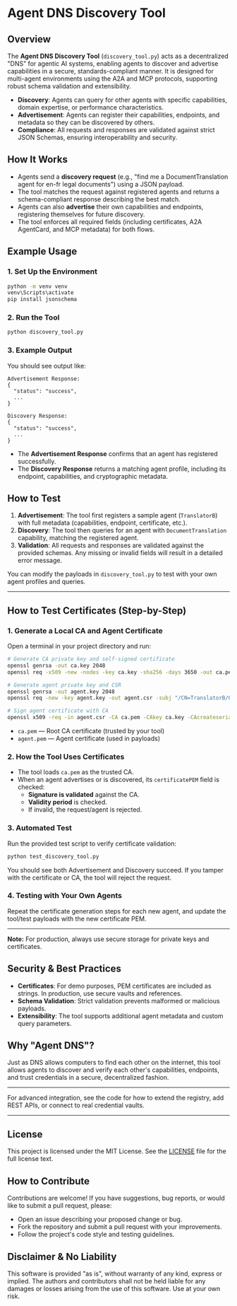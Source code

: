 # Agent DNS Discovery Tool

## Overview

The **Agent DNS Discovery Tool** (`discovery_tool.py`) acts as a decentralized "DNS" for agentic AI systems, enabling agents to discover and advertise capabilities in a secure, standards-compliant manner. It is designed for multi-agent environments using the A2A and MCP protocols, supporting robust schema validation and extensibility.

- **Discovery**: Agents can query for other agents with specific capabilities, domain expertise, or performance characteristics.
- **Advertisement**: Agents can register their capabilities, endpoints, and metadata so they can be discovered by others.
- **Compliance**: All requests and responses are validated against strict JSON Schemas, ensuring interoperability and security.

## How It Works

- Agents send a **discovery request** (e.g., "find me a DocumentTranslation agent for en-fr legal documents") using a JSON payload.
- The tool matches the request against registered agents and returns a schema-compliant response describing the best match.
- Agents can also **advertise** their own capabilities and endpoints, registering themselves for future discovery.
- The tool enforces all required fields (including certificates, A2A AgentCard, and MCP metadata) for both flows.

## Example Usage

### 1. Set Up the Environment

```sh
python -m venv venv
venv\Scripts\activate
pip install jsonschema
```

### 2. Run the Tool

```sh
python discovery_tool.py
```

### 3. Example Output

You should see output like:

```
Advertisement Response:
{
  "status": "success",
  ...
}

Discovery Response:
{
  "status": "success",
  ...
}
```

- The **Advertisement Response** confirms that an agent has registered successfully.
- The **Discovery Response** returns a matching agent profile, including its endpoint, capabilities, and cryptographic metadata.

## How to Test

1. **Advertisement**: The tool first registers a sample agent (`TranslatorB`) with full metadata (capabilities, endpoint, certificate, etc.).
2. **Discovery**: The tool then queries for an agent with `DocumentTranslation` capability, matching the registered agent.
3. **Validation**: All requests and responses are validated against the provided schemas. Any missing or invalid fields will result in a detailed error message.

You can modify the payloads in `discovery_tool.py` to test with your own agent profiles and queries.

---

## How to Test Certificates (Step-by-Step)

### 1. Generate a Local CA and Agent Certificate

Open a terminal in your project directory and run:

```sh
# Generate CA private key and self-signed certificate
openssl genrsa -out ca.key 2048
openssl req -x509 -new -nodes -key ca.key -sha256 -days 3650 -out ca.pem -subj "/CN=Test Root CA/OU=TestCA/O=TestOrg/L=TestCity/C=US"

# Generate agent private key and CSR
openssl genrsa -out agent.key 2048
openssl req -new -key agent.key -out agent.csr -subj "/CN=TranslatorB/OU=Agents/O=MyOrg/L=City/C=US"

# Sign agent certificate with CA
openssl x509 -req -in agent.csr -CA ca.pem -CAkey ca.key -CAcreateserial -out agent.pem -days 365 -sha256
```

- `ca.pem` — Root CA certificate (trusted by your tool)
- `agent.pem` — Agent certificate (used in payloads)

### 2. How the Tool Uses Certificates

- The tool loads `ca.pem` as the trusted CA.
- When an agent advertises or is discovered, its `certificatePEM` field is checked:
  - **Signature is validated** against the CA.
  - **Validity period** is checked.
  - If invalid, the request/agent is rejected.

### 3. Automated Test

Run the provided test script to verify certificate validation:

```sh
python test_discovery_tool.py
```

You should see both Advertisement and Discovery succeed. If you tamper with the certificate or CA, the tool will reject the request.

### 4. Testing with Your Own Agents

Repeat the certificate generation steps for each new agent, and update the tool/test payloads with the new certificate PEM.

---

**Note:** For production, always use secure storage for private keys and certificates.

## Security & Best Practices

- **Certificates**: For demo purposes, PEM certificates are included as strings. In production, use secure vaults and references.
- **Schema Validation**: Strict validation prevents malformed or malicious payloads.
- **Extensibility**: The tool supports additional agent metadata and custom query parameters.

## Why "Agent DNS"?

Just as DNS allows computers to find each other on the internet, this tool allows agents to discover and verify each other's capabilities, endpoints, and trust credentials in a secure, decentralized fashion.

---

For advanced integration, see the code for how to extend the registry, add REST APIs, or connect to real credential vaults.

---

## License

This project is licensed under the MIT License. See the [LICENSE](LICENSE) file for the full license text.

## How to Contribute

Contributions are welcome! If you have suggestions, bug reports, or would like to submit a pull request, please:
- Open an issue describing your proposed change or bug.
- Fork the repository and submit a pull request with your improvements.
- Follow the project's code style and testing guidelines.

## Disclaimer & No Liability

This software is provided "as is", without warranty of any kind, express or implied. The authors and contributors shall not be held liable for any damages or losses arising from the use of this software. Use at your own risk.
